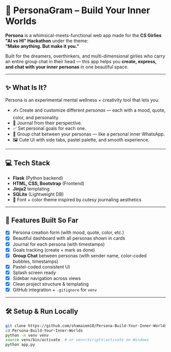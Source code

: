 # 🧠 PersonaGram – Build Your Inner Worlds

**Persona** is a whimsical-meets-functional web app made for the **CS Girlies "AI vs HI" Hackathon** under the theme:  
**“Make anything. But make it you.”**

Built for the dreamers, overthinkers, and multi-dimensional girlies who carry an entire group chat in their head — this app helps you **create, express, and chat with your inner personas** in one beautiful space.

---

## ✨ What Is It?

Persona is an experimental mental wellness + creativity tool that lets you:

- ✍️ Create and customize different *personas* — each with a mood, quote, color, and personality.
- 🧠 Journal from their perspective.
- ✅ Set personal goals for each one.
- 💬 Group chat between your personas — like a personal inner WhatsApp.
- 🖼️ Cute UI with side tabs, pastel palette, and smooth experience.

---

## 💻 Tech Stack

- **Flask** (Python backend)
- **HTML, CSS, Bootstrap** (Frontend)
- **Jinja2** templating
- **SQLite** (Lightweight DB)
- 💖 Font + color theme inspired by cutesy journaling aesthetics

---

## 🚀 Features Built So Far

- [x] Persona creation form (with mood, quote, color, etc.)
- [x] Beautiful dashboard with all personas shown in cards
- [x] Journal for each persona (with timestamps)
- [x] Goals tracking (create + mark as done)
- [x] **Group Chat** between personas (with sender name, color-coded bubbles, timestamps)
- [x] Pastel-coded consistent UI
- [x] Splash screen ready
- [x] Sidebar navigation across views
- [x] Clean project structure & templating
- [x] GitHub integration + `.gitignore` for `venv`

---

## 🛠️ Setup & Run Locally

```bash
git clone https://github.com/shamaiem10/Persona-Build-Your-Inner-Worlds.git
cd Persona-Build-Your-Inner-Worlds
python -m venv venv
source venv/bin/activate  # or venv\Scripts\activate on Windows
python app.py

